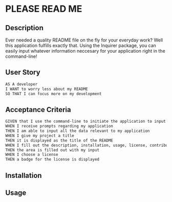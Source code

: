 # PLEASE READ ME

## Description

Ever needed a quality README file on the fly for your everyday work? Well this application fulfills exactly that. Using the Inquirer package, you can easily input whatever information neccesary for your application right in the command-line! 

## User Story

```md
AS A developer
I WANT to worry less about my README
SO THAT I can focus more on my development
```

## Acceptance Criteria

```md
GIVEN that I use the command-line to initiate the application to input my information
WHEN I receive prompts regarding my application
THEN I am able to input all the data relevant to my application
WHEN I give my project a title
THEN it is displayed as the title of the README
WHEN I fill out the description, installation, usage, license, contribution and tests
THEN the area is filled out with my input
WHEN I choose a license
THEN a badge for the license is displayed 
```
## Installation

## Usage

